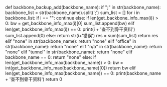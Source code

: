
def backbone_backup_add(backbone_name):
    if ";" in str(backbone_name):
        backbone_list = str(backbone_name).split(';')
        sum_list = []
        for i in backbone_list:
            if i == "":
                continue
            else:
                if len(get_backbone_info_max(i)) > 0:
                    bw = get_backbone_info_max(i)[0]
                    sum_list.append(bw)
                elif len(get_backbone_info_max(i)) == 0:
                    print(i + '查不到骨干资料')
                    sum_list.append(0)
                else:
                    return str(i+'错误')
        res = sum(sum_list)
        return res
    elif "none" in str(backbone_name):
        return "none"
    elif "office" in str(backbone_name):
        return "none"
    elif "n/a" in str(backbone_name):
        return "none"
    elif "tunnel" in str(backbone_name):
        return "none"
    elif backbone_name == 0:
        return "none"
    else:
        if len(get_backbone_info_max(backbone_name)) > 0:
            bw = int(get_backbone_info_max(backbone_name)[0])
            return bw
        elif len(get_backbone_info_max(backbone_name)) == 0:
            print(backbone_name + '查不到骨干资料')
            return 0


